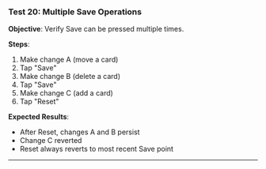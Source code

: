 ### Test 20: Multiple Save Operations
**Objective**: Verify Save can be pressed multiple times.

**Steps**:
1. Make change A (move a card)
2. Tap "Save"
3. Make change B (delete a card)
4. Tap "Save"
5. Make change C (add a card)
6. Tap "Reset"

**Expected Results**:
- After Reset, changes A and B persist
- Change C reverted
- Reset always reverts to most recent Save point

---

